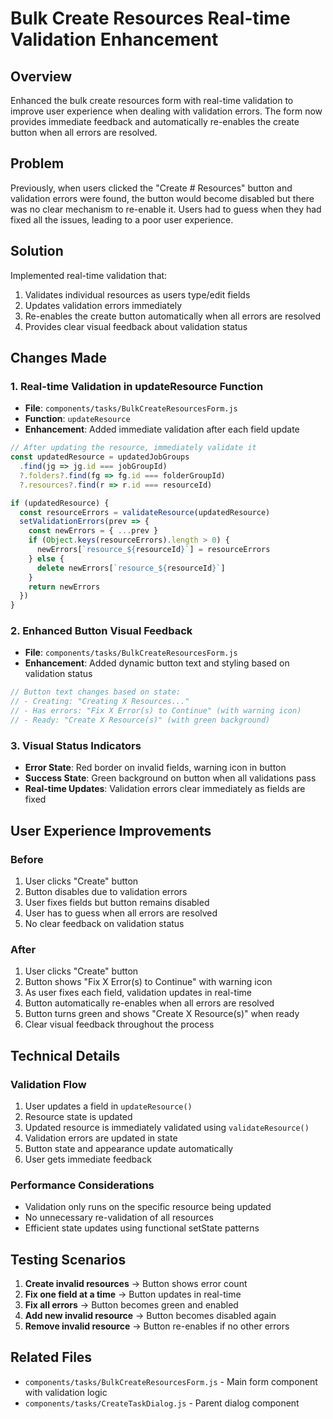 # Bulk Create Resources Real-time Validation Enhancement

## Overview
Enhanced the bulk create resources form with real-time validation to improve user experience when dealing with validation errors. The form now provides immediate feedback and automatically re-enables the create button when all errors are resolved.

## Problem
Previously, when users clicked the "Create # Resources" button and validation errors were found, the button would become disabled but there was no clear mechanism to re-enable it. Users had to guess when they had fixed all the issues, leading to a poor user experience.

## Solution
Implemented real-time validation that:
1. Validates individual resources as users type/edit fields
2. Updates validation errors immediately
3. Re-enables the create button automatically when all errors are resolved
4. Provides clear visual feedback about validation status

## Changes Made

### 1. Real-time Validation in updateResource Function
- **File**: `components/tasks/BulkCreateResourcesForm.js`
- **Function**: `updateResource`
- **Enhancement**: Added immediate validation after each field update

```javascript
// After updating the resource, immediately validate it
const updatedResource = updatedJobGroups
  .find(jg => jg.id === jobGroupId)
  ?.folders?.find(fg => fg.id === folderGroupId)
  ?.resources?.find(r => r.id === resourceId)

if (updatedResource) {
  const resourceErrors = validateResource(updatedResource)
  setValidationErrors(prev => {
    const newErrors = { ...prev }
    if (Object.keys(resourceErrors).length > 0) {
      newErrors[`resource_${resourceId}`] = resourceErrors
    } else {
      delete newErrors[`resource_${resourceId}`]
    }
    return newErrors
  })
}
```

### 2. Enhanced Button Visual Feedback
- **File**: `components/tasks/BulkCreateResourcesForm.js`
- **Enhancement**: Added dynamic button text and styling based on validation status

```javascript
// Button text changes based on state:
// - Creating: "Creating X Resources..."
// - Has errors: "Fix X Error(s) to Continue" (with warning icon)
// - Ready: "Create X Resource(s)" (with green background)
```

### 3. Visual Status Indicators
- **Error State**: Red border on invalid fields, warning icon in button
- **Success State**: Green background on button when all validations pass
- **Real-time Updates**: Validation errors clear immediately as fields are fixed

## User Experience Improvements

### Before
1. User clicks "Create" button
2. Button disables due to validation errors
3. User fixes fields but button remains disabled
4. User has to guess when all errors are resolved
5. No clear feedback on validation status

### After
1. User clicks "Create" button
2. Button shows "Fix X Error(s) to Continue" with warning icon
3. As user fixes each field, validation updates in real-time
4. Button automatically re-enables when all errors are resolved
5. Button turns green and shows "Create X Resource(s)" when ready
6. Clear visual feedback throughout the process

## Technical Details

### Validation Flow
1. User updates a field in `updateResource()`
2. Resource state is updated
3. Updated resource is immediately validated using `validateResource()`
4. Validation errors are updated in state
5. Button state and appearance update automatically
6. User gets immediate feedback

### Performance Considerations
- Validation only runs on the specific resource being updated
- No unnecessary re-validation of all resources
- Efficient state updates using functional setState patterns

## Testing Scenarios
1. **Create invalid resources** → Button shows error count
2. **Fix one field at a time** → Button updates in real-time
3. **Fix all errors** → Button becomes green and enabled
4. **Add new invalid resource** → Button becomes disabled again
5. **Remove invalid resource** → Button re-enables if no other errors

## Related Files
- `components/tasks/BulkCreateResourcesForm.js` - Main form component with validation logic
- `components/tasks/CreateTaskDialog.js` - Parent dialog component
